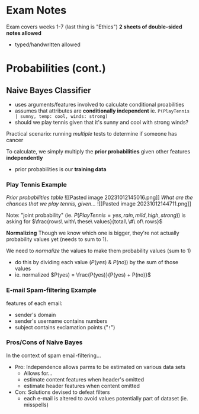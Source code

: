 # Exam Notes
Exam covers weeks 1-7 (last thing is "Ethics")
**2 sheets of double-sided notes allowed**
- typed/handwritten allowed

# Probabilities (cont.)
## Naive Bayes Classifier
- uses arguments/features involved to calculate conditional proabilities
- assumes that attributes are **conditionally independent**
ie. `P(PlayTennis | sunny, temp: cool, winds: strong)`
- should we play tennis given that it's sunny and cool with strong winds?

Practical scenario: running *multiple* tests to determine if someone has cancer

To calculate, we simply multiply the **prior probabilities** given other features **independently**
- prior probabilities is our **training data**
### Play Tennis Example
*Prior probabilities table*
![[Pasted image 20231012145016.png]]
*What are the chances that we play tennis, given...*
![[Pasted image 20231012144711.png]]

Note: "joint probability" (ie. $P(PlayTennis=yes, rain, mild, high, strong)$) is asking for $\frac{rows\ with\ these\ values}{total\ \#\ of\ rows}$

**Normalizing**
Though we know which one is bigger, they're not actually probability values yet (needs to sum to 1).

We need to *normalize* the values to make them probability values (sum to 1)
- do this by dividing each value ($P(yes)$ & $P(no)$) by the sum of those values
- ie. normalized $P(yes) = \frac{P(yes)}{P(yes) + P(no)}$

### E-mail Spam-filtering Example
features of each email:
- sender's domain
- sender's username contains numbers
- subject contains exclamation points ("`!`")

### Pros/Cons of Naive Bayes
In the context of spam email-filtering...
- Pro: Independence allows parms to be estimated on various data sets
	- Allows for...
	- estimate content features when header's omitted
	- estimate header features when content omitted
- Con: Solutions devised to defeat filters
	- each e-mail is altered to avoid values potentially part of dataset (ie. misspells)